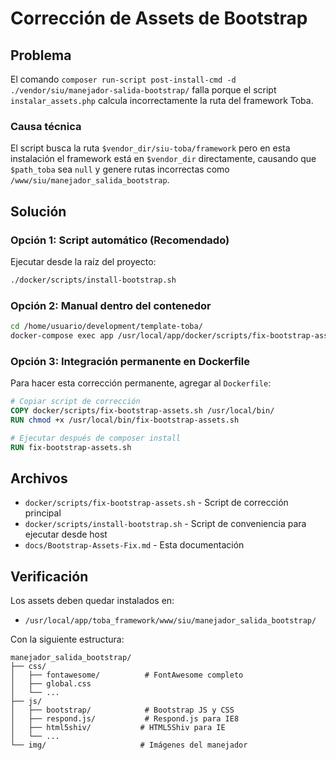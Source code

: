 # Corrección de Assets de Bootstrap

## Problema

El comando `composer run-script post-install-cmd -d ./vendor/siu/manejador-salida-bootstrap/` falla porque el script `instalar_assets.php` calcula incorrectamente la ruta del framework Toba.

### Causa técnica

El script busca la ruta `$vendor_dir/siu-toba/framework` pero en esta instalación el framework está en `$vendor_dir` directamente, causando que `$path_toba` sea `null` y genere rutas incorrectas como `/www/siu/manejador_salida_bootstrap`.

## Solución

### Opción 1: Script automático (Recomendado)

Ejecutar desde la raíz del proyecto:

```bash
./docker/scripts/install-bootstrap.sh
```

### Opción 2: Manual dentro del contenedor

```bash
cd /home/usuario/development/template-toba/
docker-compose exec app /usr/local/app/docker/scripts/fix-bootstrap-assets.sh
```

### Opción 3: Integración permanente en Dockerfile

Para hacer esta corrección permanente, agregar al `Dockerfile`:

```dockerfile
# Copiar script de corrección
COPY docker/scripts/fix-bootstrap-assets.sh /usr/local/bin/
RUN chmod +x /usr/local/bin/fix-bootstrap-assets.sh

# Ejecutar después de composer install
RUN fix-bootstrap-assets.sh
```

## Archivos

- `docker/scripts/fix-bootstrap-assets.sh` - Script de corrección principal
- `docker/scripts/install-bootstrap.sh` - Script de conveniencia para ejecutar desde host
- `docs/Bootstrap-Assets-Fix.md` - Esta documentación

## Verificación

Los assets deben quedar instalados en:
- `/usr/local/app/toba_framework/www/siu/manejador_salida_bootstrap/`

Con la siguiente estructura:
```
manejador_salida_bootstrap/
├── css/
│   ├── fontawesome/          # FontAwesome completo
│   ├── global.css
│   └── ...
├── js/
│   ├── bootstrap/            # Bootstrap JS y CSS
│   ├── respond.js/           # Respond.js para IE8
│   ├── html5shiv/           # HTML5Shiv para IE
│   └── ...
└── img/                     # Imágenes del manejador
```